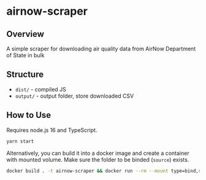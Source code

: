 # airnow-scraper

## Overview

A simple scraper for downloading air quality data from AirNow Department of State in bulk

## Structure

- `dist/` - compiled JS
- `output/` - output folder, store downloaded CSV

## How to Use

Requires node.js 16 and TypeScript.

```bash
yarn start
```

Alternatively, you can build it into a docker image and create a container with mounted volume. Make sure the folder to be binded (`source`) exists.

```bash
docker build . -t airnow-scraper && docker run --rm --mount type=bind,source="$(pwd)"/output,target=/app/output airnow-scraper
```
